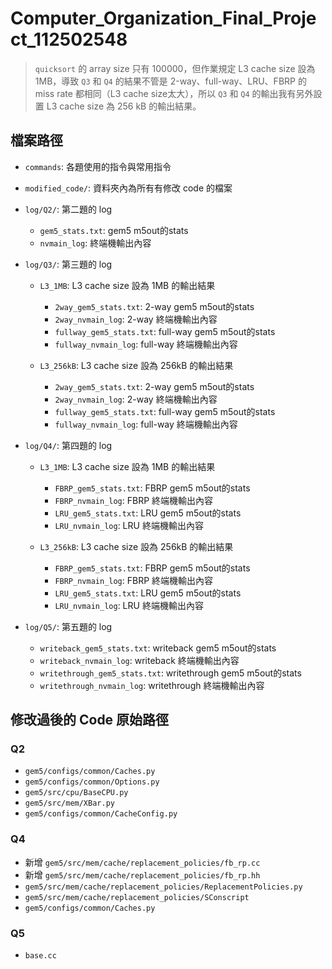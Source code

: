 # Computer_Organization_Final_Project_112502548
>`quicksort` 的 array size 只有 100000，但作業規定 L3 cache size 設為 1MB，導致 `Q3` 和 `Q4` 的結果不管是 2-way、full-way、LRU、FBRP 的 miss rate 都相同（L3 cache size太大），所以 `Q3` 和 `Q4` 的輸出我有另外設置 L3 cache size 為 256 kB 的輸出結果。


## 檔案路徑

- `commands`: 各題使用的指令與常用指令

- `modified_code/`: 資料夾內為所有有修改 code 的檔案

- `log/Q2/`: 第二題的 log
  - `gem5_stats.txt`: gem5 m5out的stats
  - `nvmain_log`: 終端機輸出內容

- `log/Q3/`: 第三題的 log
  - `L3_1MB`: L3 cache size 設為 1MB 的輸出結果
    - `2way_gem5_stats.txt`: 2-way gem5 m5out的stats
    - `2way_nvmain_log`: 2-way 終端機輸出內容
    - `fullway_gem5_stats.txt`: full-way gem5 m5out的stats
    - `fullway_nvmain_log`: full-way 終端機輸出內容

  - `L3_256kB`: L3 cache size 設為 256kB 的輸出結果
    - `2way_gem5_stats.txt`: 2-way gem5 m5out的stats
    - `2way_nvmain_log`: 2-way 終端機輸出內容
    - `fullway_gem5_stats.txt`: full-way gem5 m5out的stats
    - `fullway_nvmain_log`: full-way 終端機輸出內容
  
- `log/Q4/`: 第四題的 log
  - `L3_1MB`: L3 cache size 設為 1MB 的輸出結果
    - `FBRP_gem5_stats.txt`: FBRP gem5 m5out的stats
    - `FBRP_nvmain_log`: FBRP 終端機輸出內容
    - `LRU_gem5_stats.txt`: LRU gem5 m5out的stats
    - `LRU_nvmain_log`: LRU 終端機輸出內容

  - `L3_256kB`: L3 cache size 設為 256kB 的輸出結果
    - `FBRP_gem5_stats.txt`: FBRP gem5 m5out的stats
    - `FBRP_nvmain_log`: FBRP 終端機輸出內容
    - `LRU_gem5_stats.txt`: LRU gem5 m5out的stats
    - `LRU_nvmain_log`: LRU 終端機輸出內容

- `log/Q5/`: 第五題的 log
  - `writeback_gem5_stats.txt`: writeback gem5 m5out的stats
  - `writeback_nvmain_log`: writeback 終端機輸出內容
  - `writethrough_gem5_stats.txt`: writethrough gem5 m5out的stats
  - `writethrough_nvmain_log`: writethrough 終端機輸出內容

## 修改過後的 Code 原始路徑
### Q2
- `gem5/configs/common/Caches.py`
- `gem5/configs/common/Options.py`
- `gem5/src/cpu/BaseCPU.py`
- `gem5/src/mem/XBar.py`
- `gem5/configs/common/CacheConfig.py`
### Q4
- 新增 `gem5/src/mem/cache/replacement_policies/fb_rp.cc`
- 新增 `gem5/src/mem/cache/replacement_policies/fb_rp.hh`
- `gem5/src/mem/cache/replacement_policies/ReplacementPolicies.py`
- `gem5/src/mem/cache/replacement_policies/SConscript`
- `gem5/configs/common/Caches.py`
### Q5
- `base.cc`
